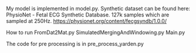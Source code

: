 
My model is implemented in model.py.
Synthetic dataset can be found here: PhysioNet - Fetal ECG Synthetic Database. 127k samples which are sampled at 250Hz. https://physionet.org/content/fecgsyndb/1.0.0/

How to run
FromDat2Mat.py
SimulatedMergingAndWindowing.py
Main.py

The code for pre processing is in pre_process_yarden.py
